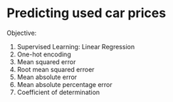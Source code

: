 # Predicting used car prices
Objective:
1. Supervised Learning: Linear Regression
2. One-hot encoding
3. Mean squared error
4. Root mean squared erroer
5. Mean absolute error
6. Mean absolute percentage error
7. Coefficient of determination
